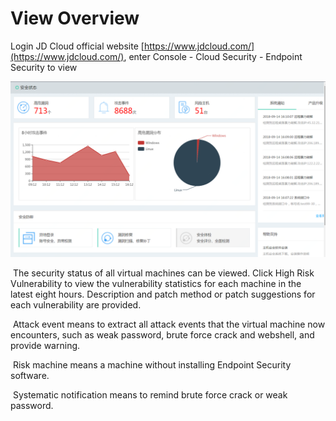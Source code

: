 # View Overview

Login JD Cloud official website [https://www.jdcloud.com/](https://www.jdcloud.com/), enter Console - Cloud Security - Endpoint Security to view

![03-guide-status.png](https://github.com/jdcloudcom/cn/blob/endpion/image/Endpoint-Security/03-guide-status.png)

​        The security status of all virtual machines can be viewed. Click High Risk Vulnerability to view the vulnerability statistics for each machine in the latest eight hours. Description and patch method or patch suggestions for each vulnerability are provided.

​	Attack event means to extract all attack events that the virtual machine now encounters, such as weak password, brute force crack and webshell, and provide warning.

​	Risk machine means a machine without installing Endpoint Security software.

​        Systematic notification means to remind brute force crack or weak password.

